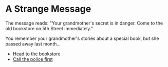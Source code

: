 # A Strange Message

The message reads: "Your grandmother's secret is in danger. Come to the old bookstore on 5th Street immediately."

You remember your grandmother's stories about a special book, but she passed away last month...

- [Head to the bookstore](../chapter-2/path-a/index.md)
- [Call the police first](../chapter-2/path-b/index.md)